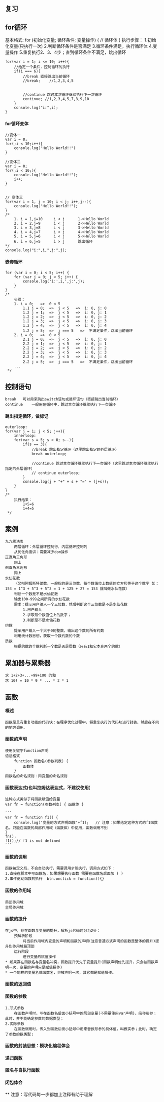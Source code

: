 ## 复习
## for循环
基本格式:
    for (初始化变量; 循环条件; 变量操作) {
        // 循环体
    }
执行步骤：
    1.初始化变量(只执行一次)
    2.判断循环条件是否满足
    3.循环条件满足，执行循环体
    4.变量操作
    5.重复执行2、3、4步；直到循环条件不满足，跳出循环
```
for(var i = 1; i <= 10; i++){
    //给定一个条件，控制循环的执行
    if(i === 6){
        //break 直接跳出当前循环
        //break;    //1,2,3,4,5


        //continue 跳过本次循环继续执行下一次循环
        continue; //1,2,3,4,5,7,8,9,10
    }
    console.log("i:",i);
}
```
#### for循环变体
```
//变体一
var i = 0;
for(;i < 10;i++){
    console.log("Hello World!!")
}

//变体二
var i = 0;
for(;i < 10;){
    console.log("Hello World!!");
    i++;
}


// 变体三
for(var i = 1, j = 10; i < j; i++,j--){
    console.log("Hello World!!");
}
/*
    1. i = 1,j=10     i < j      1->Hello World
    2. i = 2,j=9      i < j      2->Hello World
    3. i = 3,j=8      i < j      3->Hello World
    4. i = 4,j=7      i < j      4->Hello World
    5. i = 5,j=6      i < j      5->Hello World
    6. i = 6,j=5      i > j      跳出循环
*/
console.log("i:",i,",j:",j);
```

#### 嵌套循环
```
for (var i = 0; i < 5; i++) {
    for (var j = 0; j < 5; j++) {
        console.log('i:',i,',j:',j);
    }
}
/*
    步骤：
    1. i = 0;   =>  0 < 5
        1.1 j = 0;  =>  j < 5   =>  i: 0, j: 0
        1.2 j = 1;  =>  j < 5   =>  i: 0, j: 1
        1.2 j = 2;  =>  j < 5   =>  i: 0, j: 2
        1.2 j = 3;  =>  j < 5   =>  i: 0, j: 3
        1.2 j = 4;  =>  j < 5   =>  i: 0, j: 4
        1.2 j = 5;  =>  j === 5   =>  不满足条件，跳出当前循环
    2. i = 0;   =>  0 < 5
        2.1 j = 0;  =>  j < 5   =>  i: 0, j: 0
        2.2 j = 1;  =>  j < 5   =>  i: 0, j: 1
        2.2 j = 2;  =>  j < 5   =>  i: 0, j: 2
        2.2 j = 3;  =>  j < 5   =>  i: 0, j: 3
        2.2 j = 4;  =>  j < 5   =>  i: 0, j: 4
        2.2 j = 5;  =>  j === 5   =>  不满足条件，跳出当前循环
    ...
 */
```
## 控制语句
    break   可以用来跳出switch语句或循环语句（直接跳出当前循环）
    continue    一般用在循环中，跳过本次循环继续执行下一次循环

#### 跳出指定循环，做标记
```
outerloop:
for(var j = 1; j < 5; j++){
    innerloop:
    for(var s = 5; s > 0; s--){
        if(s == 3){
            //break 跳出指定循环（这里跳出指定的外层循环）
            break outerloop;

            //continue 跳过本次循环继续执行下一次循环（这里跳过本次循环继续执行指定的外层循环）
            // continue outerloop;
        }
        console.log(j + "+" + s + "=" + (j+s));        
    }
}
/*
    执行结果：
        1+5=6
        1+4=5
 */
```
## 案例
    九九乘法表
        两层循环：外层循环控制行，内层循环控制列
        从优化角度讲：需要减少dom操作
    正直角三角形
        同上
    倒直角三角形
        同上
    水仙花数
        （又叫阿姆斯特朗数，一般指的是三位数，每个数值位上数值的立方和等于这个数字 如：153 = 1^3 + 5^3 + 5^3 = 1 + 125 + 27 = 153 就叫做水仙花数）
        判断一个数是不是水仙花数
        输出100-999之间所有的水仙花数
        需求：提示用户输入一个三位数，然后判断这个三位数是不是水仙花数
            1.用户输入
            2.求取每个数值位上的数字；
            3.判断是不是水仙花数
    约数
        提示用户输入一个大于0的整数，输出这个数的所有约数
        利用统计数思想，获取一个数约数的个数
    质数
        根据约数的个数判断一个数是否是质数（只有1和它本身两个约数）

## 累加器与累乘器
    求 1+2+3+...+99+100 的和
    求 10! = 10 * 9 * ... * 2 * 1

## 函数
#### 概述
    函数是具有重复功能的代码块：在程序优化过程中，将重复执行的代码块进行封装，然后在不同的地方调用。
#### 函数的声明
    使用关键字function声明
    语法格式
        function 函数名(参数列表) {
            函数体
        }
    函数名的命名规则：同变量的命名规则

#### 函数表达式(也叫拉姆达表达式，不建议使用）
    这种方式类似于将函数赋值给变量
    var fn = function(参数列表) { 函数体 }

    ```
    var fn = function f1() {
        console.log('变量的方式声明函数'+f1);   // 注意：如果给定这种方式的f1函数名，只能在函数的局部作用域（函数体）中使用，函数调用不到
    }
    fn();
    f1();// f1 is not defined
    ```
#### 函数的调用
    函数被定义后，不会自动执行，需要调用才能执行，调用方式如下：
    1.直接在脚本中写函数名，如果想要执行函数 需要在函数名后面加 ( )
    2.事件驱动函数的执行  btn.onclick = function(){}
#### 函数的作用域
    局部作用域
    全局作用域
#### 函数的提升
    在js中，存在函数与变量的提升，解析js代码时分为2步：
        预解析阶段
            将当前作用域内变量的声明和函数的声明(注意普通方式声明的函数是整体的提升)提升到作用域最顶部
        运行阶段
            进行变量的赋值操作
    * 如果存在函数名与变量名冲突，函数提升优先于变量提升(函数声明优先提升，只会被函数声明一次，变量的声明只是赋值操作)
    * 一个同样的变量名或函数名，只被声明一次，其它都是赋值操作。
#### 函数的返回值
#### 函数的参数
    1.形式参数
        在函数声明时，写在函数名后面小括号中的局部变量(不需要使用var声明)，简称形参；此时，并不能确定参数的数据类型；
    2.实际参数
        在函数调用时，传入到函数后面小括号中用来替换形参的具体值，叫做实参；此时，确定了参数的数类型；
#### 函数的封装思想：模块化编程体会
#### 递归函数
#### 匿名与自执行函数
#### 闭包体会


** 注意：写代码每一步都加上注释有助于理解
